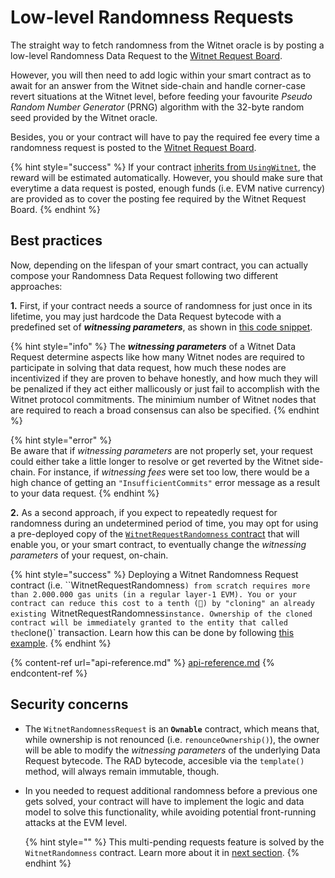 # Low-level Randomness Requests

The straight way to fetch randomness from the Witnet oracle is by posting a low-level Randomness Data Request to the [Witnet Request Board](../apis-and-http-get-post-oracle/witnet-request-board.md).

However, you will then need to add logic within your smart contract as to await for an answer from the Witnet side-chain and handle corner-case revert situations at the Witnet level, before feeding your favourite _Pseudo Random Number Generator_ (PRNG) algorithm with the 32-byte random seed provided by the Witnet oracle.

Besides, you or your contract will have to pay the required fee every time a randomness request is posted to the [Witnet Request Board](../apis-and-http-get-post-oracle/witnet-request-board.md).

{% hint style="success" %}
If your contract [inherits from `UsingWitnet`](../web-oracle/usingwitnet-inheritance.md), the reward will be estimated automatically. However, you should make sure that everytime a data request is posted, enough funds (i.e. EVM native currency) are provided as to cover the posting fee required by the Witnet Request Board. 
{% endhint %}


## Best practices

Now, depending on the lifespan of your smart contract, you can actually compose your Randomness Data Request following two different approaches:

**1.** First, if your contract needs a source of randomness for just once in its lifetime, you may just hardcode the Data Request bytecode with a predefined set of _**witnessing parameters**_, as shown in [this code snippet](./code.examples.md#harcoded-randomness-request). 

  {% hint style="info" %}
  The _**witnessing parameters**_ of a Witnet Data Request determine aspects like how many Witnet nodes are required to participate in solving that data request, how much these nodes are incentivized if they are proven to behave honestly, and how much they will be penalized if they act either mallicously or just fail to accomplish with the Witnet protocol commitments. The minimium number of Witnet nodes that are required to reach a broad consensus can also be specified.
  {% endhint %}

  {% hint style="error" %}  
  Be aware that if _witnessing parameters_ are not properly set, your request could either take a little longer to resolve or get reverted by the Witnet side-chain. For instance, if *witnessing fees* were set too low, there would be a high chance of getting an `"InsufficientCommits"` error message as a result to your data request.
  {% endhint %}

**2.** As a second approach, if you expect to repeatedly request for randomness during an undetermined period of time, you may opt for using a pre-deployed copy of the [`WitnetRequestRandomness` contract](./api-reference.md#WitnetRequestRandomness) that will enable you, or your smart contract, to eventually change the _witnessing parameters_ of your request, on-chain. 

  {% hint style="success" %}
  Deploying a Witnet Randomness Request contract (i.e. ``WitnetRequestRandomness`) from scratch requires more than 2.000.000 gas units (in a regular layer-1 EVM). You or your contract can reduce this cost to a tenth (🎉) by "cloning" an already existing `WitnetRequestRandomness` instance. Ownership of the cloned contract will be immediately granted to the entity that called the `clone()` transaction. Learn how this can be done by following [this example](./code-examples.md#clone-a-pre-deployed-randomness-request-contract.md). 
  {% endhint %}

  {% content-ref url="api-reference.md" %}
  [api-reference.md](api-reference.md)
  {% endcontent-ref %}  

## Security concerns

- The `WitnetRandomnessRequest` is an **`Ownable`** contract, which means that, while ownership is not renounced (i.e. `renounceOwnership()`), the owner will be able to modify the _witnessing parameters_ of the underlying Data Request bytecode. The RAD bytecode, accesible via the `template()` method, will always remain immutable, though. 

- In you needed to request additional randomness before a previous one gets solved, your contract will have to implement the logic and data model to solve this functionality, while avoiding potential front-running attacks at the EVM level. 

  {% hint style="" %}
  This multi-pending requests feature is solved by the `WitnetRandomness` contract. Learn more about it in [next section](./randomness-contract.md).
  {% endhint %}
